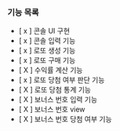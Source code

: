 ### 기능 목록
- [ x ] 콘솔 UI 구현
- [ x ] 콘솔 입력 기능
- [ x ] 로또 생성 기능
- [ x ] 로또 구매 기능
- [ X ] 수익률 계산 기능
- [ x ] 로또 당첨 여부 판단 기능
- [ X ] 로또 당첨 통계 기능
- [ X ] 보너스 번호 입력 기능 
- [ X ] 보너스 번호 view 
- [ X ] 보너스 번호 당첨 여부 기능